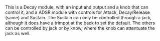 This is a Decay module, with an input and output and a knob that can control it, and a ADSR module with controls for Attack, Decay/Release (same) and Sustain.
The Sustain can only be controlled through a jack, although it does have a trimpot at the back to set the default. The others can be controlled by jack or by
know, where the knob can attentuate the jack as well.
